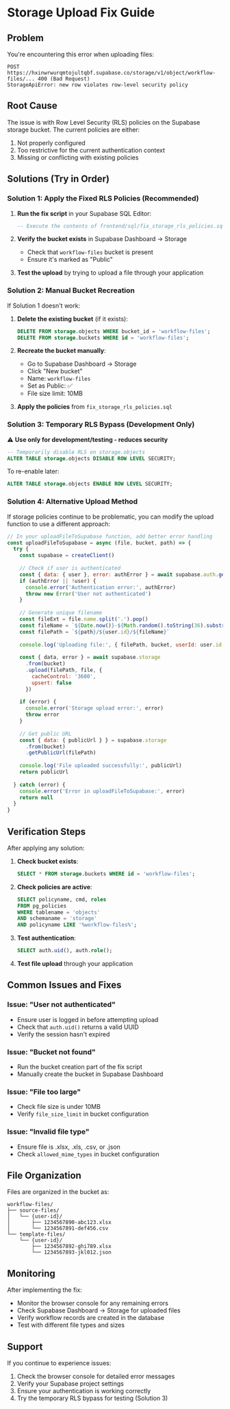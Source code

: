 # Storage Upload Fix Guide

## Problem
You're encountering this error when uploading files:
```
POST https://hxinwrwurqmtojultqbf.supabase.co/storage/v1/object/workflow-files/... 400 (Bad Request)
StorageApiError: new row violates row-level security policy
```

## Root Cause
The issue is with Row Level Security (RLS) policies on the Supabase storage bucket. The current policies are either:
1. Not properly configured
2. Too restrictive for the current authentication context
3. Missing or conflicting with existing policies

## Solutions (Try in Order)

### Solution 1: Apply the Fixed RLS Policies (Recommended)

1. **Run the fix script** in your Supabase SQL Editor:
   ```sql
   -- Execute the contents of frontend/sql/fix_storage_rls_policies.sql
   ```

2. **Verify the bucket exists** in Supabase Dashboard → Storage
   - Check that `workflow-files` bucket is present
   - Ensure it's marked as "Public"

3. **Test the upload** by trying to upload a file through your application

### Solution 2: Manual Bucket Recreation

If Solution 1 doesn't work:

1. **Delete the existing bucket** (if it exists):
   ```sql
   DELETE FROM storage.objects WHERE bucket_id = 'workflow-files';
   DELETE FROM storage.buckets WHERE id = 'workflow-files';
   ```

2. **Recreate the bucket manually**:
   - Go to Supabase Dashboard → Storage
   - Click "New bucket"
   - Name: `workflow-files`
   - Set as Public: ✅
   - File size limit: 10MB

3. **Apply the policies** from `fix_storage_rls_policies.sql`

### Solution 3: Temporary RLS Bypass (Development Only)

⚠️ **Use only for development/testing - reduces security**

```sql
-- Temporarily disable RLS on storage.objects
ALTER TABLE storage.objects DISABLE ROW LEVEL SECURITY;
```

To re-enable later:
```sql
ALTER TABLE storage.objects ENABLE ROW LEVEL SECURITY;
```

### Solution 4: Alternative Upload Method

If storage policies continue to be problematic, you can modify the upload function to use a different approach:

```javascript
// In your uploadFileToSupabase function, add better error handling
const uploadFileToSupabase = async (file, bucket, path) => {
  try {
    const supabase = createClient()
    
    // Check if user is authenticated
    const { data: { user }, error: authError } = await supabase.auth.getUser()
    if (authError || !user) {
      console.error('Authentication error:', authError)
      throw new Error('User not authenticated')
    }
    
    // Generate unique filename
    const fileExt = file.name.split('.').pop()
    const fileName = `${Date.now()}-${Math.random().toString(36).substring(2)}.${fileExt}`
    const filePath = `${path}/${user.id}/${fileName}`
    
    console.log('Uploading file:', { filePath, bucket, userId: user.id })
    
    const { data, error } = await supabase.storage
      .from(bucket)
      .upload(filePath, file, {
        cacheControl: '3600',
        upsert: false
      })
    
    if (error) {
      console.error('Storage upload error:', error)
      throw error
    }
    
    // Get public URL
    const { data: { publicUrl } } = supabase.storage
      .from(bucket)
      .getPublicUrl(filePath)
    
    console.log('File uploaded successfully:', publicUrl)
    return publicUrl
    
  } catch (error) {
    console.error('Error in uploadFileToSupabase:', error)
    return null
  }
}
```

## Verification Steps

After applying any solution:

1. **Check bucket exists**:
   ```sql
   SELECT * FROM storage.buckets WHERE id = 'workflow-files';
   ```

2. **Check policies are active**:
   ```sql
   SELECT policyname, cmd, roles 
   FROM pg_policies 
   WHERE tablename = 'objects' 
   AND schemaname = 'storage'
   AND policyname LIKE '%workflow-files%';
   ```

3. **Test authentication**:
   ```sql
   SELECT auth.uid(), auth.role();
   ```

4. **Test file upload** through your application

## Common Issues and Fixes

### Issue: "User not authenticated"
- Ensure user is logged in before attempting upload
- Check that `auth.uid()` returns a valid UUID
- Verify the session hasn't expired

### Issue: "Bucket not found"
- Run the bucket creation part of the fix script
- Manually create the bucket in Supabase Dashboard

### Issue: "File too large"
- Check file size is under 10MB
- Verify `file_size_limit` in bucket configuration

### Issue: "Invalid file type"
- Ensure file is .xlsx, .xls, .csv, or .json
- Check `allowed_mime_types` in bucket configuration

## File Organization

Files are organized in the bucket as:
```
workflow-files/
├── source-files/
│   └── {user-id}/
│       ├── 1234567890-abc123.xlsx
│       └── 1234567891-def456.csv
└── template-files/
    └── {user-id}/
        ├── 1234567892-ghi789.xlsx
        └── 1234567893-jkl012.json
```

## Monitoring

After implementing the fix:
- Monitor the browser console for any remaining errors
- Check Supabase Dashboard → Storage for uploaded files
- Verify workflow records are created in the database
- Test with different file types and sizes

## Support

If you continue to experience issues:
1. Check the browser console for detailed error messages
2. Verify your Supabase project settings
3. Ensure your authentication is working correctly
4. Try the temporary RLS bypass for testing (Solution 3)